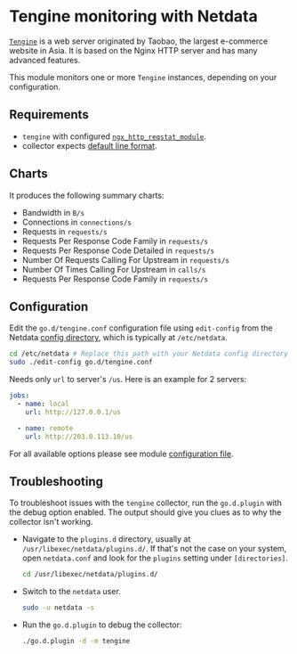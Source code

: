 <!--
title: "Tengine monitoring with Netdata"
description: "Monitor the health and performance of Tengine web servers with zero configuration, per-second metric granularity, and interactive visualizations."
custom_edit_url: https://github.com/netdata/go.d.plugin/edit/master/modules/tengine/README.md
sidebar_label: "Tengine"
-->

# Tengine monitoring with Netdata

[`Tengine`](https://tengine.taobao.org/) is a web server originated by Taobao, the largest e-commerce website in Asia.
It is based on the Nginx HTTP server and has many advanced features.

This module monitors one or more `Tengine` instances, depending on your configuration.

## Requirements

- `tengine` with configured [`ngx_http_reqstat_module`](http://tengine.taobao.org/document/http_reqstat.html).
- collector expects [default line format](http://tengine.taobao.org/document/http_reqstat.html).

## Charts

It produces the following summary charts:

- Bandwidth in `B/s`
- Connections in `connections/s`
- Requests in `requests/s`
- Requests Per Response Code Family in `requests/s`
- Requests Per Response Code Detailed in `requests/s`
- Number Of Requests Calling For Upstream in `requests/s`
- Number Of Times Calling For Upstream in `calls/s`
- Requests Per Response Code Family in `requests/s`

## Configuration

Edit the `go.d/tengine.conf` configuration file using `edit-config` from the
Netdata [config directory](https://learn.netdata.cloud/docs/configure/nodes), which is typically at `/etc/netdata`.

```bash
cd /etc/netdata # Replace this path with your Netdata config directory
sudo ./edit-config go.d/tengine.conf
```

Needs only `url` to server's `/us`. Here is an example for 2 servers:

```yaml
jobs:
  - name: local
    url: http://127.0.0.1/us

  - name: remote
    url: http://203.0.113.10/us
```

For all available options please see
module [configuration file](https://github.com/netdata/go.d.plugin/blob/master/config/go.d/tengine.conf).

## Troubleshooting

To troubleshoot issues with the `tengine` collector, run the `go.d.plugin` with the debug option enabled. The output
should give you clues as to why the collector isn't working.

- Navigate to the `plugins.d` directory, usually at `/usr/libexec/netdata/plugins.d/`. If that's not the case on
  your system, open `netdata.conf` and look for the `plugins` setting under `[directories]`.

  ```bash
  cd /usr/libexec/netdata/plugins.d/
  ```

- Switch to the `netdata` user.

  ```bash
  sudo -u netdata -s
  ```

- Run the `go.d.plugin` to debug the collector:

  ```bash
  ./go.d.plugin -d -m tengine
  ```
